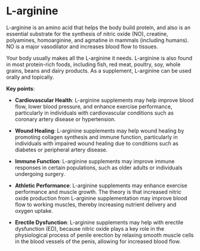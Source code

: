 # L-arginine

L-arginine is an amino acid that helps the body build protein, and also is an essential substrate for the synthesis of nitric oxide (NO), creatine, polyamines, homoarginine, and agmatine in mammals (including humans). NO is a major vasodilator and increases blood flow to tissues.

Your body usually makes all the L-arginine it needs. L-arginine is also found in most protein-rich foods, including fish, red meat, poultry, soy, whole grains, beans and dairy products. As a supplement, L-arginine can be used orally and topically.

**Key points**:

* **Cardiovascular Health**: L-arginine supplements may help improve blood flow, lower blood pressure, and enhance exercise performance, particularly in individuals with cardiovascular conditions such as coronary artery disease or hypertension.

* **Wound Healing**: L-arginine supplements may help wound healing by promoting collagen synthesis and immune function, particularly in individuals with impaired wound healing due to conditions such as diabetes or peripheral artery disease.

* **Immune Function**: L-arginine supplements may improve immune responses in certain populations, such as older adults or individuals undergoing surgery. 

* **Athletic Performance**: L-arginine supplements may enhance exercise performance and muscle growth. The theory is that increased nitric oxide production from L-arginine supplementation may improve blood flow to working muscles, thereby increasing nutrient delivery and oxygen uptake.

* **Erectile Dysfunction**: L-arginine supplements may help with erectile dysfunction (ED), because nitric oxide plays a key role in the physiological process of penile erection by relaxing smooth muscle cells in the blood vessels of the penis, allowing for increased blood flow.


